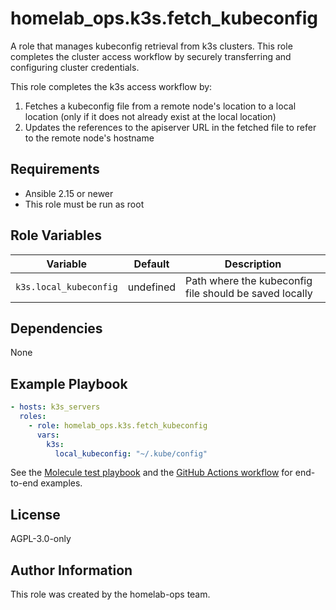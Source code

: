 # homelab_ops.k3s.fetch_kubeconfig

A role that manages kubeconfig retrieval from k3s clusters. This role completes the cluster access workflow by securely transferring and configuring cluster credentials.

This role completes the k3s access workflow by:

1. Fetches a kubeconfig file from a remote node's location to a local location (only if it does not already exist at the local location)
2. Updates the references to the apiserver URL in the fetched file to refer to the remote node's hostname

## Requirements

- Ansible 2.15 or newer
- This role must be run as root

## Role Variables

| Variable | Default | Description |
| --- | --- | --- |
| `k3s.local_kubeconfig` | undefined | Path where the kubeconfig file should be saved locally |

## Dependencies

None

## Example Playbook

```yaml
- hosts: k3s_servers
  roles:
    - role: homelab_ops.k3s.fetch_kubeconfig
      vars:
        k3s:
          local_kubeconfig: "~/.kube/config"
```

See the [Molecule test playbook](../../molecule/default/converge.yml) and the [GitHub Actions workflow](../../../.github/workflows/test-k3s.yaml) for end-to-end examples.

## License

AGPL-3.0-only

## Author Information

This role was created by the homelab-ops team.

